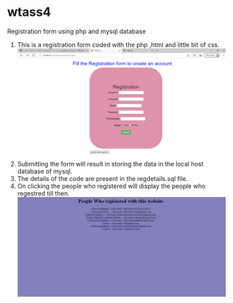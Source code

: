 # wtass4
Registration form using php and mysql database

1. This is a registration form coded with the php ,html and little bit of css.
 ![Image of Yaktocat](https://github.com/19PA1A0532/wtass4/blob/main/Screenshot%20(3).png)
2. Submitting the form will result in storing the data in the local host database of mysql.
3. The details of the code are present in the regdetails.sql file.
4. On clicking the people who registered will display the people who regestred till then.
![Image of Yaktocat](https://github.com/19PA1A0532/wtass4/blob/main/Screenshot%20(2).png)
